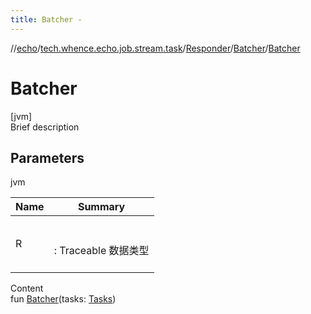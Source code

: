 ```yaml
---
title: Batcher -
---
```

//[echo](../../../index.md)/[tech.whence.echo.job.stream.task](../../index.md)/[Responder](../index.md)/[Batcher](index.md)/[Batcher](-batcher.md)



# Batcher  
[jvm]  
Brief description  


## Parameters  
  
jvm  
  
|  Name|  Summary| 
|---|---|
| R| <br><br>: Traceable 数据类型<br><br>
  
  
Content  
fun [Batcher](-batcher.md)(tasks: [Tasks](../../-tasks/index.md))  



